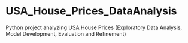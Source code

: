 # USA_House_Prices_DataAnalysis
Python project analyzing USA House Prices (Exploratory Data Analysis, Model Development, Evaluation and Refinement)
